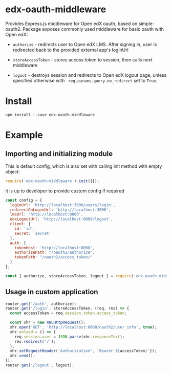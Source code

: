 # edx-oauth-middleware
Provides Express.js middleware for Open edX oauth, based on simple-oauth2.
Package exposes commonly used middleware for basic oauth with Open edX:

- `authorize` - redirects user to Open edX LMS. After signing in, user is redirected back to the provided external app's loginUrl

- `storeAccessToken` - stores access token to session, then calls next middleware

- `logout` - destroys session and redirects to Open edX logout page, unless specified otherwise with ` req.params.query.no_redirect` set to `True`.

# Install
```
npm install --save edx-oauth-middleware
```

# Example
## Importing and initializing module
This is default config, which is also set with calling init method with empty object: 
```javascript
require('edx-oauth-middleware').init({});
```
It is up to developer to provide custom config if required
```javascript
const config = {
  loginUrl: 'http://localhost:3000/users/login',
  redirectOnLoginUrl: 'http://localhost:3000',
  lmsUrl: 'http://localhost:8000',
  edxLogoutUrl: 'http://localhost:8000/logout',
  client: {
    id: 'id',
    secret: 'secret'
  },
  auth: {
    tokenHost: 'http://localhost:8000',
    authorizePath: "/oauth2/authorize",
    tokenPath: "/oauth2/access_token/"
  }
};

const { authorize, storeAccessToken, logout } = require('edx-oauth-middleware').init(config);
```

## Usage in custom application
```javascript
router.get('/auth', authorize);
router.get('/login', storeAccessToken, (req, res) => {
  const accessToken = req.session.token.access_token;

  const xhr = new XHLHttpRequest();
  xhr.open('GET', 'http://localhost:8000/oauth2/user_info', true);
  xhr.onload = () => {
    req.session.user = JSON.parse(xhr.responseText);
    res.redirect('/');
  };
  xhr.setRequestHeader('Authorization', `Bearer ${accessToken}`});
  xhr.send();
});
router.get('/logout', logout);
```

